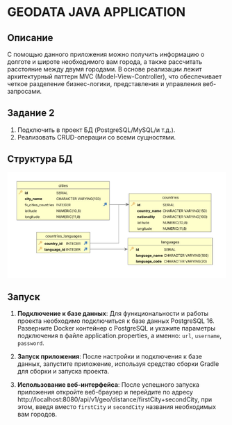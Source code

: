 # GEODATA JAVA APPLICATION
## Описание
С помощью данного приложения можно получить информацию о долготе и широте необходимого вам города, а также рассчитать расстояние между двумя городами. В основе реализации лежит архитектурный паттерн MVC (Model-View-Controller), что обеспечивает четкое разделение бизнес-логики, представления и управления веб-запросами.
## Задание 2
1. Подключить в проект БД (PostgreSQL/MySQL/и т.д.).
2. Реализовать CRUD-операции со всеми сущностями.
## Cтруктура БД

![Image alt](https://github.com/r1nb0/GeoData/raw/master/base_diagram.jpg)

## Запуск
1. **Подключение к базе данных**: Для функциональности и работы проекта необходимо подключиться к базе данных PostgreSQL 16. Разверните Docker контейнер с PostgreSQL и укажите параметры подключения в файле application.properties, а именно: `url`, `username`, `password`.
   
2. **Запуск приложения**: После настройки и подключения к базе данных, запустите приложение, используя средство сборки Gradle для сборки и запуска проекта.

3. **Использование веб-интерфейса**: После успешного запуска приложения откройте веб-браузер и перейдите по адресу http://localhost:8080/api/v1/geo/distance/firstCity+secondCity, при этом, введя вместо `firstCity` и `secondCity` названия необходимых вам городов.
